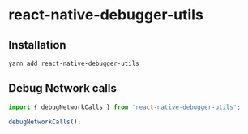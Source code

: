 # react-native-debugger-utils

## Installation

```shell
yarn add react-native-debugger-utils
```

## Debug Network calls

```javascript
import { debugNetworkCalls } from 'react-native-debugger-utils';

debugNetworkCalls();
```
